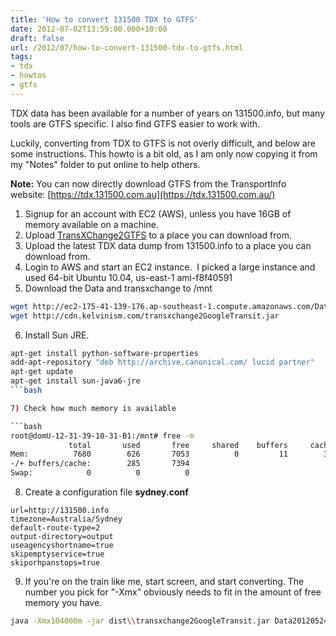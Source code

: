```yaml
---
title: 'How to convert 131500 TDX to GTFS'
date: 2012-07-02T13:59:00.000+10:00
draft: false
url: /2012/07/how-to-convert-131500-tdx-to-gtfs.html
tags: 
- tdx
- howtos
- gtfs
---
```


TDX data has been available for a number of years on 131500.info, but many tools are GTFS specific. I also find GTFS easier to work with.  
  
Luckily, converting from TDX to GTFS is not overly difficult, and below are some instructions. This howto is a bit old, as I am only now copying it from my "Notes" folder to put online to help others.  
  
**Note:** You can now directly download GTFS from the TransportInfo website: [https://tdx.131500.com.au](https://tdx.131500.com.au/)  
  
1) Signup for an account with EC2 (AWS), unless you have 16GB of memory available on a machine.  
2) Upload [TransXChange2GTFS](http://code.google.com/p/googletransitdatafeed/) to a place you can download from.  
3) Upload the latest TDX data dump from 131500.info to a place you can download from.  
4) Login to AWS and start an EC2 instance.  I picked a large instance and used 64-bit Ubuntu 10.04, us-east-1 ami-f8f40591  
5) Download the Data and transxchange to /mnt  
  
```bash
wget http://ec2-175-41-139-176.ap-southeast-1.compute.amazonaws.com/Data20110127.zip
wget http://cdn.kelvinism.com/transxchange2GoogleTransit.jar

```  
6) Install Sun JRE.  

```bash
apt-get install python-software-properties
add-apt-repository "deb http://archive.canonical.com/ lucid partner"
apt-get update
apt-get install sun-java6-jre
```bash

7) Check how much memory is available  

```bash
root@domU-12-31-39-10-31-B1:/mnt# free -m
             total       used       free     shared    buffers     cached
Mem:          7680        626       7053          0         11        329
-/+ buffers/cache:        285       7394
Swap:            0          0          0


```  
8) Create a configuration file **sydney.conf**  
  
```plain
url=http://131500.info
timezone=Australia/Sydney
default-route-type=2
output-directory=output
useagencyshortname=true
skipemptyservice=true
skiporhpanstops=true

```  
9) If you're on the train like me, start screen, and start converting. The number you pick for "-Xmx" obviously needs to fit in the amount of free memory you have.  
  
```bash
java -Xmx104000m -jar dist\\transxchange2GoogleTransit.jar Data20120524.zip -c sydney.conf

```